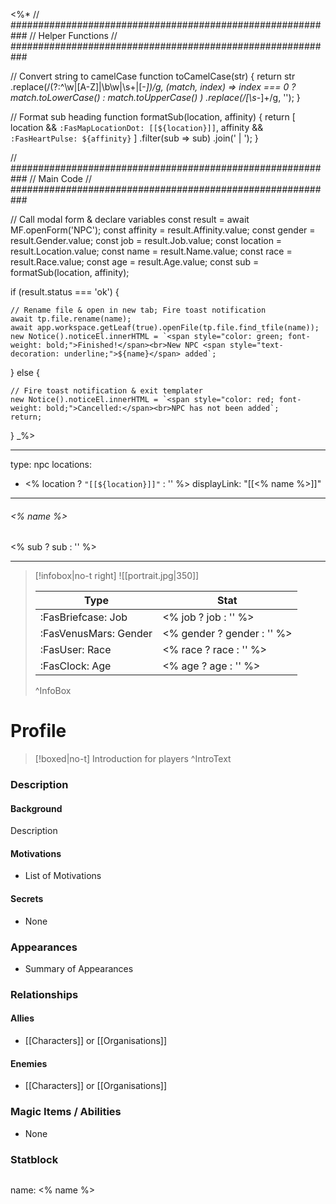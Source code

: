 <%*
// ###########################################################
//                       Helper Functions
// ###########################################################

// Convert string to camelCase
function toCamelCase(str) {
  return str
    .replace(/(?:^\w|[A-Z]|\b\w|\s+|[-_])/g, (match, index) =>
      index === 0 ? match.toLowerCase() : match.toUpperCase()
    )
    .replace(/[\s-_]+/g, '');
}

// Format sub heading
function formatSub(location, affinity) {
  return [
    location && `:FasMapLocationDot: [[${location}]]`,
    affinity && `:FasHeartPulse: ${affinity}`
  ]
  .filter(sub => sub)
  .join(' | ');
}


// ###########################################################
//                         Main Code
// ###########################################################

// Call modal form & declare variables
const result = await MF.openForm('NPC');
const affinity = result.Affinity.value;
const gender = result.Gender.value;
const job = result.Job.value;
const location = result.Location.value;
const name = result.Name.value;
const race = result.Race.value;
const age = result.Age.value;
const sub = formatSub(location, affinity);

if (result.status === 'ok') {

    // Rename file & open in new tab; Fire toast notification
    await tp.file.rename(name);
    await app.workspace.getLeaf(true).openFile(tp.file.find_tfile(name));
    new Notice().noticeEl.innerHTML = `<span style="color: green; font-weight: bold;">Finished!</span><br>New NPC <span style="text-decoration: underline;">${name}</span> added`;

} else {

    // Fire toast notification & exit templater
    new Notice().noticeEl.innerHTML = `<span style="color: red; font-weight: bold;">Cancelled:</span><br>NPC has not been added`;
    return;
}
_%>

---
type: npc
locations:
 - <% location ? `"[[${location}]]"` : '' %>
displayLink: "[[<% name %>]]"
---

###### <% name %>
<span class="sub2"><% sub ? sub : '' %> </span>
___

> [!infobox|no-t right]
> ![[portrait.jpg|350]]
>
> | Type | Stat |
> | ---- | ---- |
> | :FasBriefcase: Job |  <% job ? job : '' %> |
> | :FasVenusMars: Gender | <% gender ? gender : '' %> |
> | :FasUser: Race | <% race ? race : '' %> |
> | :FasClock: Age | <% age ? age : '' %> |
>
>^InfoBox

# Profile

> [!boxed|no-t]
> Introduction for players
>^IntroText

### Description

#### Background
Description

#### Motivations
- List of Motivations

#### Secrets
- None

### Appearances
- Summary of Appearances

### Relationships
#### Allies
- [[Characters]] or [[Organisations]]

#### Enemies
- [[Characters]] or [[Organisations]]

### Magic Items / Abilities
- None

### Statblock
>```statblock
name: <% name %>
